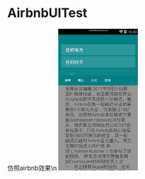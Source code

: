 # AirbnbUITest
仿照airbnb效果\n
![image](https://github.com/quert999/AirbnbUITest/blob/master/screen_shot.gif)
